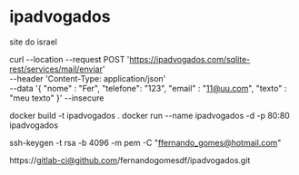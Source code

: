 # ipadvogados
site do israel

curl --location --request POST 'https://ipadvogados.com/sqlite-rest/services/mail/enviar' \
--header 'Content-Type: application/json' \
--data '{
    "nome" : "Fer",
    "telefone": "123",
    "email" : "11@uu.com",
    "texto" : "meu texto"
}' --insecure

docker build -t ipadvogados .
docker run --name ipadvogados -d -p 80:80 ipadvogados

ssh-keygen -t rsa -b 4096 -m pem -C "ffernando_gomes@hotmail.com"

https://gitlab-ci@github.com/fernandogomesdf/ipadvogados.git